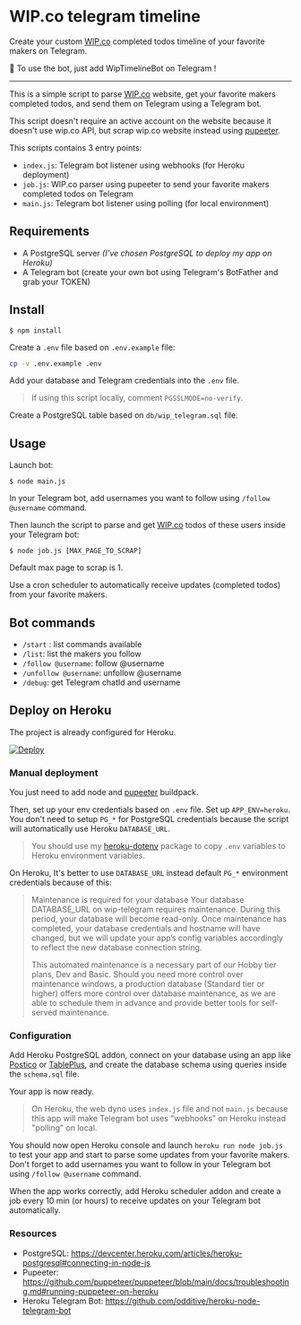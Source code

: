 # WIP.co telegram timeline

Create your custom [WIP.co](https://wip.co/) completed todos timeline of your favorite makers on Telegram.

🤖 To use the bot, just add WipTimelineBot on Telegram !

---

This is a simple script to parse [WIP.co](https://wip.co/) website, get your favorite makers completed todos, and send them on Telegram using a Telegram bot.

This script doesn't require an active account on the website because it doesn't use wip.co API, but scrap wip.co website instead using [pupeeter](https://pptr.dev/).

This scripts contains 3 entry points:

-   `index.js`: Telegram bot listener using webhooks (for Heroku deployment)
-   `job.js`: WIP.co parser using pupeeter to send your favorite makers completed todos on Telegram
-   `main.js`: Telegram bot listener using polling (for local environment)

## Requirements

-   A PostgreSQL server _(I've chosen PostgreSQL to deploy my app on Heroku)_
-   A Telegram bot (create your own bot using Telegram's BotFather and grab your TOKEN)

## Install

```
$ npm install
```

Create a `.env` file based on `.env.example` file:

```bash
cp -v .env.example .env
```

Add your database and Telegram credentials into the `.env` file.

> If using this script locally, comment `PGSSLMODE=no-verify`.

Create a PostgreSQL table based on `db/wip_telegram.sql` file.

## Usage

Launch bot:

```
$ node main.js
```

In your Telegram bot, add usernames you want to follow using `/follow @username` command.

Then launch the script to parse and get [WIP.co](https://wip.co/) todos of these users inside your Telegram bot:

```
$ node job.js [MAX_PAGE_TO_SCRAP]
```

Default max page to scrap is 1.

Use a cron scheduler to automatically receive updates (completed todos) from your favorite makers.

## Bot commands

-   `/start` : list commands available
-   `/list`: list the makers you follow
-   `/follow @username`: follow @username
-   `/unfollow @username`: unfollow @username
-   `/debug`: get Telegram chatId and username

## Deploy on Heroku

The project is already configured for Heroku.

[![Deploy](https://www.herokucdn.com/deploy/button.svg)](https://heroku.com/deploy)

### Manual deployment

You just need to add node and [pupeeter](https://github.com/puppeteer/puppeteer/blob/main/docs/troubleshooting.md#running-puppeteer-on-heroku) buildpack.

Then, set up your env credentials based on `.env` file. Set up `APP_ENV=heroku`. You don't need to setup `PG_*` for PostgreSQL credentials because the script will automatically use Heroku `DATABASE_URL`.

> You should use my [heroku-dotenv](https://github.com/cba85/heroku-dotenv) package to copy `.env` variables to Heroku environment variables.

On Heroku, It's better to use `DATABASE_URL` instead default `PG_*` environment credentials because of this:

> Maintenance is required for your database
> Your database DATABASE_URL on wip-telegram requires maintenance. During this period, your database will become read-only. Once maintenance has completed, your database credentials and hostname will have changed, but we will update your app’s config variables accordingly to reflect the new database connection string.
>
> This automated maintenance is a necessary part of our Hobby tier plans, Dev and Basic. Should you need more control over maintenance windows, a production database (Standard tier or higher) offers more control over database maintenance, as we are able to schedule them in advance and provide better tools for self-served maintenance.

### Configuration

Add Heroku PostgreSQL addon, connect on your database using an app like [Postico](https://eggerapps.at/postico/) or [TablePlus](https://tableplus.com/), and create the database schema using queries inside the `schema.sql` file.

Your app is now ready.

> On Heroku, the web dyno uses `index.js` file and not `main.js` because this app will make Telegram bot uses "webhooks" on Heroku instead "polling" on local.

You should now open Heroku console and launch `heroku run node job.js` to test your app and start to parse some updates from your favorite makers. Don't forget to add usernames you want to follow in your Telegram bot using `/follow @username` command.

When the app works correctly, add Heroku scheduler addon and create a job every 10 min (or hours) to receive updates on your Telegram bot automatically.

### Resources

-   PostgreSQL: https://devcenter.heroku.com/articles/heroku-postgresql#connecting-in-node-js
-   Pupeeter: https://github.com/puppeteer/puppeteer/blob/main/docs/troubleshooting.md#running-puppeteer-on-heroku
-   Heroku Telegram Bot: https://github.com/odditive/heroku-node-telegram-bot
